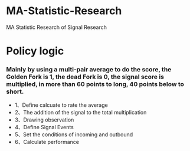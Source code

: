 # MA-Statistic-Research
MA Statistic Research of Signal Research
# Policy logic
### Mainly by using a multi-pair average to do the score, the Golden Fork is 1, the dead Fork is 0, the signal score is multiplied, in more than 60 points to long, 40 points below to short.
* 1、Define calcuate to rate the average
* 2、The addition of the signal to the total multiplication
* 3、Drawing observation
* 4、Define Signal Events
* 5、Set the conditions of incoming and outbound 
* 6、Calculate performance
